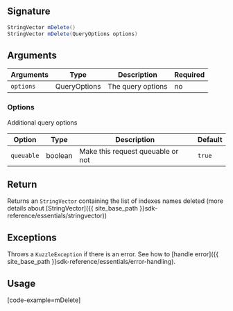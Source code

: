 ## Signature

``` java
StringVector mDelete()
StringVector mDelete(QueryOptions options)
```

## Arguments

| Arguments     | Type         | Description              | Required
|---------------|------------- |--------------------------|-----------
| ``options``   | QueryOptions | The query options       | no

### __Options__

Additional query options

| Option   | Type    | Description                       | Default |
| -------- | ------- | --------------------------------- | ------- |
| `queuable` | boolean | Make this request queuable or not | `true`    |

## Return

Returns an `StringVector` containing the list of indexes names deleted (more details about [StringVector]({{ site_base_path }}sdk-reference/essentials/stringvector))

## Exceptions

Throws a `KuzzleException` if there is an error. See how to [handle error]({{ site_base_path }}sdk-reference/essentials/error-handling).

## Usage

[code-example=mDelete]
